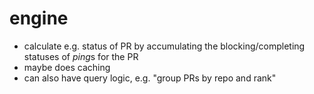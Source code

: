 engine
======

- calculate e.g. status of PR by accumulating the blocking/completing statuses of *ping*s for the PR
- maybe does caching
- can also have query logic, e.g. "group PRs by repo and rank"
